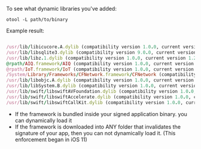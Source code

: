 To see what dynamic libraries you've added: 
```
otool -L path/to/binary
```
Example result: 

```ruby

/usr/lib/libicucore.A.dylib (compatibility version 1.0.0, current version 68.2.0)
/usr/lib/libsqlite3.dylib (compatibility version 9.0.0, current version 329.0.0)
/usr/lib/libz.1.dylib (compatibility version 1.0.0, current version 1.2.11)
@rpath/AIQ.framework/AIQ (compatibility version 1.0.0, current version 1.0.0) // FOR EACH POD WE USE...
@rpath/IoT.framework/IoT (compatibility version 1.0.0, current version 1.0.0)
/System/Library/Frameworks/CFNetwork.framework/CFNetwork (compatibility version 1.0.0, current version 1312.0.0)
/usr/lib/libobjc.A.dylib (compatibility version 1.0.0, current version 228.0.0)
/usr/lib/libSystem.B.dylib (compatibility version 1.0.0, current version 1311.0.0)
/usr/lib/swift/libswiftAVFoundation.dylib (compatibility version 1.0.0, current version 2036.25.1, weak)
/usr/lib/swift/libswiftAccelerate.dylib (compatibility version 1.0.0, current version 27.0.0, weak)
/usr/lib/swift/libswiftCallKit.dylib (compatibility version 1.0.0, current version 3.0.0, weak)

```


- If the framework is bundled inside your signed application binary. you can dynamically load it
- If the framework is downloaded into ANY folder that invalidates the signature of your app, then you can not dynamically load it. (This enforcement began in iOS 11)
